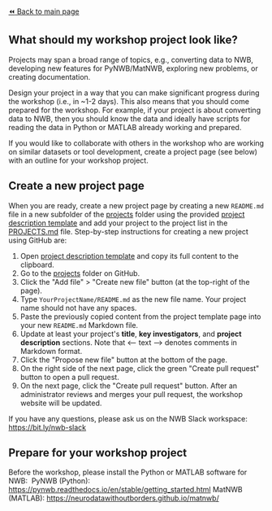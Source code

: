 [:rewind: Back to main page](../README.md)

## What should my workshop project look like?

Projects may span a broad range of topics, e.g., converting data to NWB, developing new features for PyNWB/MatNWB, exploring new problems, or creating documentation.

Design your project in a way that you can make significant progress during the workshop (i.e., in ~1-2 days). This also means that you should come prepared for the workshop. For example, if your project is about converting data to NWB, then you should know the data and ideally have scripts for reading the data in Python or MATLAB already working and prepared.

If you would like to collaborate with others in the workshop who are working on similar datasets or tool development, create a project page (see below) with an outline for your workshop project.

## Create a new project page

When you are ready, create a new project page by creating a new `README.md` file in a new subfolder of the [projects](https://github.com/NeurodataWithoutBorders/nwb_hackathons/tree/master/HCK09_2020_Remote/projects) folder using the provided [project description template][project-description-template] and add your project to the project list in the [PROJECTS.md](PROJECTS.md) file. Step-by-step instructions for creating a new project using GitHub are:

1. Open [project description template][project-description-template] and copy its full content to the clipboard.
1. Go to the [projects](https://github.com/NeurodataWithoutBorders/nwb_hackathons/tree/master/HCK09_2020_Remote/projects) folder on GitHub.
1. Click the "Add file" > "Create new file" button (at the top-right of the page).
1. Type `YourProjectName/README.md` as the new file name. Your project name should not have any spaces.
1. Paste the previously copied content from the project template page into your new `README.md` Markdown file.
1. Update at least your project's **title**, **key investigators**, and **project description** sections. Note that \<-- text --> denotes comments in Markdown format.
1. Click the "Propose new file" button at the bottom of the page.
1. On the right side of the next page, click the green "Create pull request" button to open a pull request.
1. On the next page, click the "Create pull request" button. After an administrator reviews and merges your pull request, the workshop website will be updated.

If you have any questions, please ask us on the NWB Slack workspace: https://bit.ly/nwb-slack

[project-description-template]: https://raw.githubusercontent.com/NeurodataWithoutBorders/nwb_hackathons/master/HCK09_2020_Remote/projects/template/README.md

## Prepare for your workshop project

Before the workshop, please install the Python or MATLAB software for NWB: 
PyNWB (Python): https://pynwb.readthedocs.io/en/stable/getting_started.html
MatNWB (MATLAB): https://neurodatawithoutborders.github.io/matnwb/
